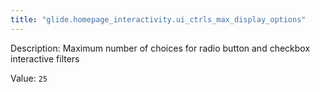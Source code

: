 ```yaml
---
title: "glide.homepage_interactivity.ui_ctrls_max_display_options"
---
```


Description: Maximum number of choices for radio button and checkbox interactive filters

Value: `25`